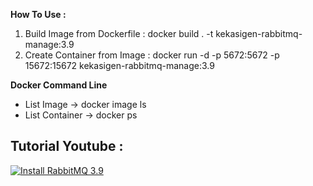 <b>How To Use : </b>
1. Build Image from Dockerfile : docker build . -t kekasigen-rabbitmq-manage:3.9
2. Create Container from Image : docker run -d -p 5672:5672 -p 15672:15672 kekasigen-rabbitmq-manage:3.9

 
<b>Docker Command Line </b>
- List Image -> docker image ls
- List Container -> docker ps

## Tutorial Youtube :
[![Install RabbitMQ 3.9](https://img.youtube.com/vi/Oqxhyt1-xw8/0.jpg)](https://www.youtube.com/watch?v=Oqxhyt1-xw8)